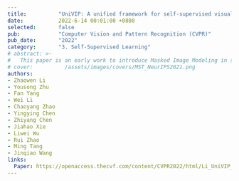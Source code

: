 ```yaml
---
title:          "UniVIP: A unified framework for self-supervised visual pre-training"
date:           2022-6-14 00:01:00 +0800
selected:       false
pub:            "Computer Vision and Pattern Recognition (CVPR)"
pub_date:       "2022"
category:       "3. Self-Supervised Learning"
# abstract: >-
#   This paper is an early work to introduce Masked Image Modeling in self-supervised learning. MST utilizes self-attention map to mask background image tokens, and supervises with a pixel-level restoration loss to preserve fine-grained information, in addition to common contrastive learning. MST helps a lot in downstream tasks.
# cover:          /assets/images/covers/MST_NeurIPS2021.png
authors:
- Zhaowen Li
- Yousong Zhu
- Fan Yang
- Wei Li
- Chaoyang Zhao
- Yingying Chen
- Zhiyang Chen
- Jiahao Xie
- Liwei Wu
- Rui Zhao
- Ming Tang
- Jinqiao Wang
links:
  Paper: https://openaccess.thecvf.com/content/CVPR2022/html/Li_UniVIP_A_Unified_Framework_for_Self-Supervised_Visual_Pre-Training_CVPR_2022_paper.html
---
```


